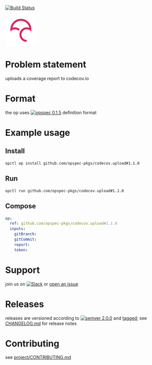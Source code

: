 [![Build Status](https://travis-ci.org/opspec-pkgs/codecov.upload.svg?branch=master)](https://travis-ci.org/opspec-pkgs/codecov.upload)

<img src="icon.svg" alt="icon" height="100px">

# Problem statement

uploads a coverage report to codecov.io

# Format

the op uses [![opspec 0.1.5](https://img.shields.io/badge/opspec-0.1.5-brightgreen.svg?colorA=6b6b6b&colorB=fc16be)](https://opspec.io/0.1.5) definition format

# Example usage

## Install

```shell
opctl op install github.com/opspec-pkgs/codecov.upload#1.1.0
```

## Run

```
opctl run github.com/opspec-pkgs/codecov.upload#1.1.0
```

## Compose

```yaml
op:
  ref: github.com/opspec-pkgs/codecov.upload#1.1.0
  inputs:
    gitBranch:
    gitCommit:
    report:
    token:
```

# Support

join us on
[![Slack](https://opctl-slackin.herokuapp.com/badge.svg)](https://opctl-slackin.herokuapp.com/)
or
[open an issue](https://github.com/opspec-pkgs/codecov.upload/issues)

# Releases

releases are versioned according to
[![semver 2.0.0](https://img.shields.io/badge/semver-2.0.0-brightgreen.svg)](http://semver.org/spec/v2.0.0.html)
and [tagged](https://git-scm.com/book/en/v2/Git-Basics-Tagging); see
[CHANGELOG.md](CHANGELOG.md) for release notes

# Contributing

see
[project/CONTRIBUTING.md](https://github.com/opspec-pkgs/project/blob/master/CONTRIBUTING.md)
